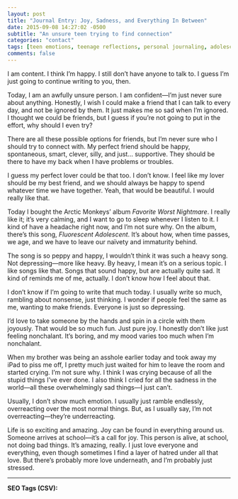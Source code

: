 ```yaml
---
layout: post
title: "Journal Entry: Joy, Sadness, and Everything In Between"
date: 2015-09-08 14:27:02 -0500
subtitle: "An unsure teen trying to find connection"
categories: "contact"
tags: [teen emotions, teenage reflections, personal journaling, adolescent thoughts, friendship struggles, Arctic Monkeys, self-discovery, emotional writing, happiness and sadness, introspection, teen life, coping with stress, teenage identity, music and emotions]
comments: false
---
```

I am content. I think I’m happy. I still don’t have anyone to talk to. I guess I’m just going to continue writing to you, then.

Today, I am an awfully unsure person. I am confident—I’m just never sure about anything. Honestly, I wish I could make a friend that I can talk to every day, and not be ignored by them. It just makes me so sad when I’m ignored. I thought we could be friends, but I guess if you’re not going to put in the effort, why should I even try?

There are all these possible options for friends, but I’m never sure who I should try to connect with. My perfect friend should be happy, spontaneous, smart, clever, silly, and just… supportive. They should be there to have my back when I have problems or troubles.<!-- more -->

I guess my perfect lover could be that too. I don’t know. I feel like my lover should be my best friend, and we should always be happy to spend whatever time we have together. Yeah, that would be beautiful. I would really like that.

Today I bought the Arctic Monkeys’ album *Favorite Worst Nightmare*. I really like it; it’s very calming, and I want to go to sleep whenever I listen to it. I kind of have a headache right now, and I’m not sure why. On the album, there’s this song, *Fluorescent Adolescent*. It’s about how, when time passes, we age, and we have to leave our naïvety and immaturity behind.

The song is so peppy and happy, I wouldn’t think it was such a heavy song. Not depressing—more like heavy. By heavy, I mean it’s on a serious topic. I like songs like that. Songs that sound happy, but are actually quite sad. It kind of reminds me of me, actually. I don’t know how I feel about that.

I don’t know if I’m going to write that much today. I usually write so much, rambling about nonsense, just thinking. I wonder if people feel the same as me, wanting to make friends. Everyone is just so depressing.

I’d love to take someone by the hands and spin in a circle with them joyously. That would be so much fun. Just pure joy. I honestly don’t like just feeling nonchalant. It’s boring, and my mood varies too much when I’m nonchalant.

When my brother was being an asshole earlier today and took away my iPad to piss me off, I pretty much just waited for him to leave the room and started crying. I’m not sure why. I think I was crying because of all the stupid things I’ve ever done. I also think I cried for all the sadness in the world—all these overwhelmingly sad things—I just can’t.

Usually, I don’t show much emotion. I usually just ramble endlessly, overreacting over the most normal things. But, as I usually say, I’m not overreacting—they’re underreacting.

Life is so exciting and amazing. Joy can be found in everything around us. Someone arrives at school—it’s a call for joy. This person is alive, at school, not doing bad things. It’s amazing, really. I just love everyone and everything, even though sometimes I find a layer of hatred under all that love. But there’s probably more love underneath, and I’m probably just stressed.

---

**SEO Tags (CSV):**

